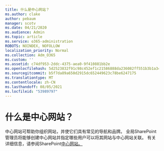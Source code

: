 ```yaml
---
title: 什么是中心网站？
ms.author: clake
author: pebaum
manager: scotv
ms.date: 04/21/2020
ms.audience: Admin
ms.topic: article
ms.service: o365-administration
ROBOTS: NOINDEX, NOFOLLOW
localization_priority: Normal
ms.collection: Adm_O365
ms.custom: ''
ms.assetid: c74df953-2ddc-4375-aea0-9f410881bb2e
ms.openlocfilehash: 5d2523832f91c98c452ef1c21586888da236082ff551b3b1a349757b48f6e99d
ms.sourcegitcommit: b5f7da89a650d2915dc652449623c78be6247175
ms.translationtype: MT
ms.contentlocale: zh-CN
ms.lasthandoff: 08/05/2021
ms.locfileid: "53989797"
---
```

# <a name="whats-a-hub-site"></a>什么是中心网站？

中心网站可帮助你组织网站，并使它们具有常见的导航和品牌。 全局SharePoint管理员将能够创建中心网站并指定哪些用户可以将其网站与中心网站关联。 有关详细信息，请参阅SharePoint[中心网站。](https://go.microsoft.com/fwlink/?linkid=869388)
  